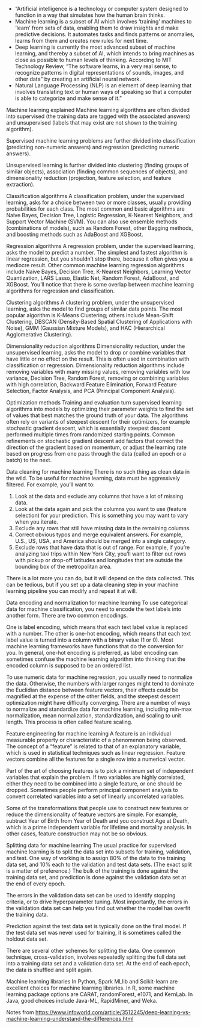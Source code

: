 - “Artificial intelligence is a technology or computer system designed to function in a way that simulates how the human brain thinks.
- Machine learning is a subset of AI which involves ‘training’ machines to ‘learn’ from sets of data, enabling them to draw insights and make predictive decisions. It automates tasks and finds patterns or anomalies, learns from them and creates new rules for next time.
- Deep learning is currently the most advanced subset of machine learning, and thereby a subset of AI, which intends to bring machines as close as possible to human levels of thinking. According to MIT Technology Review, “The software learns, in a very real sense, to recognize patterns in digital representations of sounds, images, and other data” by creating an artificial neural network.
- Natural Language Processing (NLP) is an element of deep learning that involves translating text or human ways of speaking so that a computer is able to categorize and make sense of it.”





Machine learning explained
Machine learning algorithms are often divided into supervised (the training data are tagged with the associated answers) and unsupervised (labels that may exist are not shown to the training algorithm). 

Supervised machine learning problems are further divided into classification (predicting non-numeric answers) and regression (predicting numeric answers).

Unsupervised learning is further divided into clustering (finding groups of similar objects), association (finding common sequences of objects), and dimensionality reduction (projection, feature selection, and feature extraction).

Classification algorithms
A classification problem, under the supervised learning, asks for a choice between two or more classes, usually providing probabilities for each class. The most common and basic algorithms are Naive Bayes, Decision Tree, Logistic Regression, K-Nearest Neighbors, and Support Vector Machine (SVM). You can also use ensemble methods (combinations of models), such as Random Forest, other Bagging methods, and boosting methods such as AdaBoost and XGBoost.

Regression algorithms
A regression problem, under the supervised learning,  asks the model to predict a number. The simplest and fastest algorithm is linear regression, but you shouldn’t stop there, because it often gives you a mediocre result. Other common machine learning regression algorithms include Naive Bayes, Decision Tree, K-Nearest Neighbors, Learning Vector Quantization, LARS Lasso, Elastic Net, Random Forest, AdaBoost, and XGBoost. You’ll notice that there is some overlap between machine learning algorithms for regression and classification.

Clustering algorithms
A clustering problem, under the unsupervised learning, asks the model to find groups of similar data points. The most popular algorithm is K-Means Clustering; others include Mean-Shift Clustering, DBSCAN (Density-Based Spatial Clustering of Applications with Noise), GMM (Gaussian Mixture Models), and HAC (Hierarchical Agglomerative Clustering).

Dimensionality reduction algorithms
Dimensionality reduction, under the unsupervised learning, asks the model to drop or combine variables that have little or no effect on the result. This is often used in combination with classification or regression. Dimensionality reduction algorithms include removing variables with many missing values, removing variables with low variance, Decision Tree, Random Forest, removing or combining variables with high correlation, Backward Feature Elimination, Forward Feature Selection, Factor Analysis, and PCA (Principal Component Analysis).

Optimization methods
Training and evaluation turn supervised learning algorithms into models by optimizing their parameter weights to find the set of values that best matches the ground truth of your data. The algorithms often rely on variants of steepest descent for their optimizers, for example stochastic gradient descent, which is essentially steepest descent performed multiple times from randomized starting points. Common refinements on stochastic gradient descent add factors that correct the direction of the gradient based on momentum, or adjust the learning rate based on progress from one pass through the data (called an epoch or a batch) to the next.

Data cleaning for machine learning
There is no such thing as clean data in the wild. To be useful for machine learning, data must be aggressively filtered. For example, you’ll want to:

1. Look at the data and exclude any columns that have a lot of missing data.
2. Look at the data again and pick the columns you want to use (feature selection) for your prediction. This is something you may want to vary when you iterate.
3. Exclude any rows that still have missing data in the remaining columns.
4. Correct obvious typos and merge equivalent answers. For example, U.S., US, USA, and America should be merged into a single category.
5. Exclude rows that have data that is out of range. For example, if you’re analyzing taxi trips within New York City, you’ll want to filter out rows with pickup or drop-off latitudes and longitudes that are outside the bounding box of the metropolitan area.

There is a lot more you can do, but it will depend on the data collected. This can be tedious, but if you set up a data cleaning step in your machine learning pipeline you can modify and repeat it at will.

Data encoding and normalization for machine learning
To use categorical data for machine classification, you need to encode the text labels into another form. There are two common encodings.

One is label encoding, which means that each text label value is replaced with a number. The other is one-hot encoding, which means that each text label value is turned into a column with a binary value (1 or 0). Most machine learning frameworks have functions that do the conversion for you. In general, one-hot encoding is preferred, as label encoding can sometimes confuse the machine learning algorithm into thinking that the encoded column is supposed to be an ordered list.

To use numeric data for machine regression, you usually need to normalize the data. Otherwise, the numbers with larger ranges might tend to dominate the Euclidian distance between feature vectors, their effects could be magnified at the expense of the other fields, and the steepest descent optimization might have difficulty converging. There are a number of ways to normalize and standardize data for machine learning, including min-max normalization, mean normalization, standardization, and scaling to unit length. This process is often called feature scaling.

Feature engineering for machine learning
A feature is an individual measurable property or characteristic of a phenomenon being observed. The concept of a “feature” is related to that of an explanatory variable, which is used in statistical techniques such as linear regression. Feature vectors combine all the features for a single row into a numerical vector.

Part of the art of choosing features is to pick a minimum set of independent variables that explain the problem. If two variables are highly correlated, either they need to be combined into a single feature, or one should be dropped. Sometimes people perform principal component analysis to convert correlated variables into a set of linearly uncorrelated variables.

Some of the transformations that people use to construct new features or reduce the dimensionality of feature vectors are simple. For example, subtract Year of Birth from Year of Death and you construct Age at Death, which is a prime independent variable for lifetime and mortality analysis. In other cases, feature construction may not be so obvious.

Splitting data for machine learning
The usual practice for supervised machine learning is to split the data set into subsets for training, validation, and test. One way of working is to assign 80% of the data to the training data set, and 10% each to the validation and test data sets. (The exact split is a matter of preference.) The bulk of the training is done against the training data set, and prediction is done against the validation data set at the end of every epoch.

The errors in the validation data set can be used to identify stopping criteria, or to drive hyperparameter tuning. Most importantly, the errors in the validation data set can help you find out whether the model has overfit the training data.

Prediction against the test data set is typically done on the final model. If the test data set was never used for training, it is sometimes called the holdout data set.

There are several other schemes for splitting the data. One common technique, cross-validation, involves repeatedly splitting the full data set into a training data set and a validation data set. At the end of each epoch, the data is shuffled and split again.

Machine learning libraries
In Python, Spark MLlib and Scikit-learn are excellent choices for machine learning libraries. In R, some machine learning package options are CARAT, randomForest, e1071, and KernLab. In Java, good choices include Java-ML, RapidMiner, and Weka.

Notes from https://www.infoworld.com/article/3512245/deep-learning-vs-machine-learning-understand-the-differences.html 